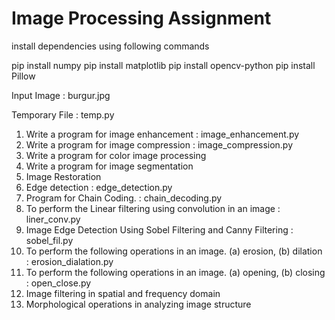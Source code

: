 <h1>Image Processing Assignment</h1>
install dependencies using following commands

pip install numpy
pip install matplotlib
pip install opencv-python
pip install Pillow

Input Image : burgur.jpg

Temporary File : temp.py

<ol>
<li>
Write a program for image enhancement : image_enhancement.py
</li>

 
<li>Write a program for image compression : image_compression.py</li>
<li>Write a program for color image processing</li></li>
<li> Write a program for image segmentation</li>
<li> Image Restoration</li>
<li> Edge detection : edge_detection.py</li>
<li> Program for Chain Coding. : chain_decoding.py</li>
<li> To perform the Linear filtering using convolution in an image : liner_conv.py</li>
<li> Image Edge Detection Using Sobel Filtering and Canny Filtering : sobel_fil.py</li>
<li> To perform the following operations in an image. (a) erosion, (b) dilation : erosion_dialation.py</li>
<li>To perform the following operations in an image. (a) opening, (b) closing : open_close.py
</li>
<li>Image filtering in spatial and frequency domain</li>
<li>Morphological operations in analyzing image structure</li>
</ol>